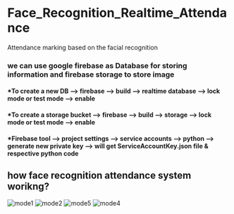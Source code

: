 # Face_Recognition_Realtime_Attendance
Attendance marking based on the facial recognition


### we can use google firebase as Database for storing information and firebase storage to store image

#### *To create a new DB --> firebase  --> build --> realtime database --> lock mode or test mode --> enable

#### *To create a storage bucket --> firebase  --> build --> storage --> lock mode or test mode --> enable 

#### *Firebase tool --> project settings --> service accounts --> python --> generate new private key --> will get ServiceAccountKey.json file & respective python code 

## how face recognition attendance system worikng?

![mode1](https://user-images.githubusercontent.com/59825357/235623762-6b1bc1d2-8b85-4f0e-a032-56626336884c.png)
![mode2](https://user-images.githubusercontent.com/59825357/235623789-3d660075-06b5-4ce0-8596-5c6901cb4bca.png)
![mode5](https://user-images.githubusercontent.com/59825357/235623818-084dc712-df64-4c8f-9d4c-b7fca9864193.png)
![mode4](https://user-images.githubusercontent.com/59825357/235623846-46e68eb7-925d-4247-8734-fa5445e87ead.png)
